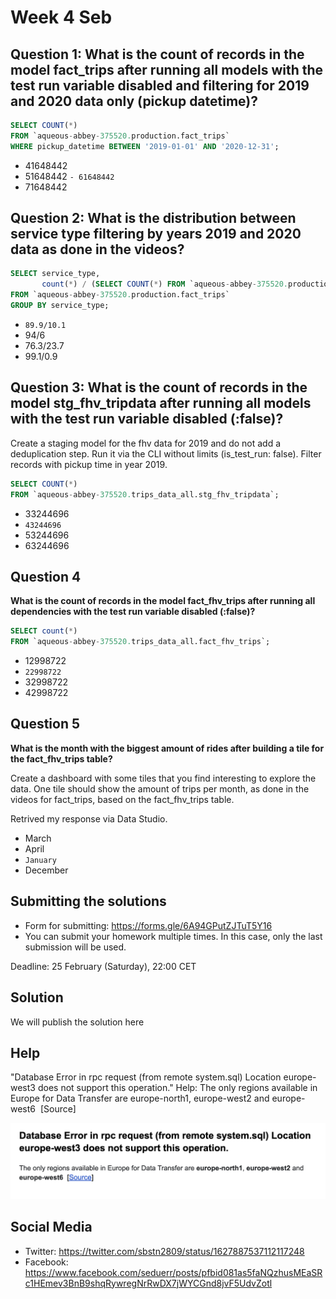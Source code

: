 # Week 4 Seb

## Question 1: **What is the count of records in the model fact_trips after running all models with the test run variable disabled and filtering for 2019 and 2020 data only (pickup datetime)?** 

```sql
SELECT COUNT(*)
FROM `aqueous-abbey-375520.production.fact_trips`
WHERE pickup_datetime BETWEEN '2019-01-01' AND '2020-12-31';
```

- 41648442
- 51648442
`- 61648442`
- 71648442


## Question 2: **What is the distribution between service type filtering by years 2019 and 2020 data as done in the videos?**

```sql
SELECT service_type,
       count(*) / (SELECT COUNT(*) FROM `aqueous-abbey-375520.production.fact_trips`) * 100
FROM `aqueous-abbey-375520.production.fact_trips`
GROUP BY service_type;
```

- `89.9/10.1`
- 94/6
- 76.3/23.7
- 99.1/0.9

## Question 3: **What is the count of records in the model stg_fhv_tripdata after running all models with the test run variable disabled (:false)?**  

Create a staging model for the fhv data for 2019 and do not add a deduplication step. Run it via the CLI without limits (is_test_run: false).
Filter records with pickup time in year 2019.

```sql
SELECT COUNT(*) 
FROM `aqueous-abbey-375520.trips_data_all.stg_fhv_tripdata`;
```

- 33244696
- `43244696`
- 53244696
- 63244696


## Question 4

**What is the count of records in the model fact_fhv_trips after running all dependencies with the test run variable disabled (:false)?**  

```sql
SELECT count(*) 
FROM `aqueous-abbey-375520.trips_data_all.fact_fhv_trips`;
```

- 12998722
- `22998722`
- 32998722
- 42998722

## Question 5

**What is the month with the biggest amount of rides after building a tile for the fact_fhv_trips table?**

Create a dashboard with some tiles that you find interesting to explore the data. One tile should show the amount of trips per month, as done in the videos for fact_trips, based on the fact_fhv_trips table.

Retrived my response via Data Studio.

- March
- April
- `January`
- December

## Submitting the solutions

* Form for submitting: https://forms.gle/6A94GPutZJTuT5Y16
* You can submit your homework multiple times. In this case, only the last submission will be used. 

Deadline: 25 February (Saturday), 22:00 CET


## Solution

We will publish the solution here

## Help

"Database Error in rpc request (from remote system.sql) Location europe-west3 does not support this operation."
Help: The only regions available in Europe for Data Transfer are europe-north1, europe-west2 and europe-west6  [Source]

![seb help week4](img/week_4_seb_help.png)

## Social Media

- Twitter: https://twitter.com/sbstn2809/status/1627887537112117248
- Facebook: https://www.facebook.com/seduerr/posts/pfbid081as5faNQzhusMEaSRc1HEmev3BnB9shqRywregNrRwDX7jWYCGnd8jvF5UdvZotl